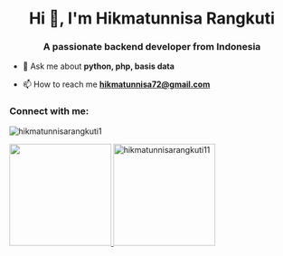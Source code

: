 <h1 align="center">Hi 👋, I'm Hikmatunnisa Rangkuti</h1>
<h3 align="center">A passionate backend developer from Indonesia</h3>

- 💬 Ask me about **python, php, basis data**

- 📫 How to reach me **hikmatunnisa72@gmail.com**

<h3 align="left">Connect with me:</h3>
<p align="left">
</p>

<p align="left"> <img src="https://komarev.com/ghpvc/?username=hikmatunnisarangkuti1&label=Profile%20views&color=0e75b6&style=flat" alt="hikmatunnisarangkuti1" /> </p>


<p align="left">
  <a href="https://github.com/hikmatunnisarangkuti11">
    <img height="180em" src="https://github-readme-stats.vercel.app/api/top-langs/?username=hikmatunnisarangkuti11&layout=compact&langs_count=8&bg_color=d63384&title_color=ffffff&text_color=ffffff&icon_color=ffffff" />
    <img height="180em" src="https://github-readme-streak-stats.herokuapp.com/?user=hikmatunnisarangkuti11&background=d63384&ring=ffffff&fire=ffffff&currStreakLabel=ffffff&sideNums=ffffff&sideLabels=ffffff&dates=ffffff&stroke=ffffff" alt="hikmatunnisarangkuti11" />
  </a>
</p>


